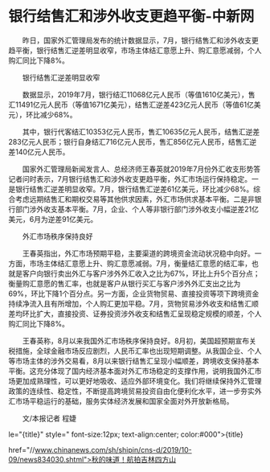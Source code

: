 # 银行结售汇和涉外收支更趋平衡-中新网

　　昨日，国家外汇管理局发布的统计数据显示，7月，银行结售汇和涉外收支更趋平衡，银行结售汇逆差明显收窄，市场主体结汇意愿上升、购汇意愿减弱，个人购汇同比下降8%。

　　银行结售汇逆差明显收窄

　　数据显示，2019年7月，银行结汇11068亿元人民币（等值1610亿美元），售汇11491亿元人民币（等值1671亿美元），结售汇逆差423亿元人民币（等值61亿美元），环比减少68%。

　　其中，银行代客结汇10353亿元人民币，售汇10635亿元人民币，结售汇逆差283亿元人民币；银行自身结汇716亿元人民币，售汇856亿元人民币，结售汇逆差140亿元人民币。

　　国家外汇管理局新闻发言人、总经济师王春英就2019年7月份外汇收支形势答记者问时表示，7月银行结售汇和涉外收支更趋平衡，外汇市场运行保持稳定。一是银行结售汇逆差明显收窄。7月，银行结售汇逆差61亿美元，环比减少68%。综合考虑远期结售汇和期权交易等其他供求因素，外汇市场供求基本平衡。二是非银行部门涉外收支基本平衡。7月，企业、个人等非银行部门涉外收支小幅逆差21亿美元，6月为逆差91亿美元。

　　外汇市场秩序保持良好

　　王春英指出，外汇市场预期平稳，主要渠道的跨境资金流动状况稳中向好。一方面，市场主体结汇意愿上升、购汇意愿减弱。7月，衡量结汇意愿的结汇率，也就是客户向银行卖出外汇与客户涉外外汇收入之比为67%，环比上升5个百分点；衡量购汇意愿的售汇率，也就是客户从银行买汇与客户涉外外汇支出之比为69%，环比下降1个百分点。另一方面，企业货物贸易、直接投资等项下跨境资金持续净流入且有所增加，个人购汇更加平稳。7月，货物贸易涉外收支和结售汇顺差均环比扩大，直接投资、证券投资涉外收支和结售汇呈现稳定规模的顺差，个人购汇同比下降8%。

　　王春英称，8月以来我国外汇市场秩序保持良好。8月初，美国超预期宣布关税措施，全球金融市场反应剧烈，人民币汇率也出现短期调整。从我国企业、个人等市场主体的涉外交易看，8月以来银行结售汇呈现小幅顺差，跨境收支保持基本平衡。这充分体现了国内经济基本面对外汇市场稳定的支撑作用，说明我国外汇市场更加成熟理性，可以更好地吸收、适应外部环境变化。我们将继续保持外汇管理政策的连续性、稳定性，不断提高跨境贸易投资自由化便利化水平，进一步夯实外汇市场平稳运行的基础，服务实体经济发展和国家全面对外开放新格局。

　　文/本报记者 程婕

le="{title}" style=" font-size:12px; text-align:center; color:#000">{title}

href="//www.chinanews.com/sh/shipin/cns-d/2019/10-09/news834030.shtml">秋的味道！航拍吉林四方山

